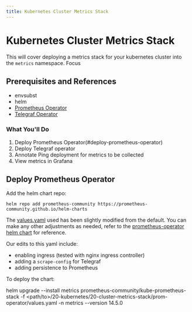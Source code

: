 ```yaml
---
title: Kubernetes Cluster Metrics Stack
---
```

# Kubernetes Cluster Metrics Stack

This will cover deploying a metrics stack for your kubernetes cluster into the `metrics` namespace. 
Focus

## Prerequisites and References

* envsubst
* helm
* [Prometheus Operator](https://github.com/prometheus-operator/prometheus-operator)
* [Telegraf Operator](https://github.com/influxdata/helm-charts/tree/master/charts/telegraf-operator)

### What You'll Do

1. Deploy Prometheus Operator(#deploy-prometheus-operator)
1. Deploy Telegraf operator
1. Annotate Ping deployment for metrics to be collected
1. View metrics in Grafana

## Deploy Prometheus Operator

Add the helm chart repo:

```
helm repo add prometheus-community https://prometheus-community.github.io/helm-charts
```

The [values.yaml](../../20-kubernetes/20-cluster-metrics-stack/prom-operator/values.yaml) used has been slightly modified from the default. You can make any other adjustments as needed, refer to the [prometheus-operator helm chart](https://github.com/prometheus-community/helm-charts/tree/main/charts/kube-prometheus-stack) for reference. 

Our edits to this yaml include:
- enabling ingress (tested with nginx ingress controller)
- adding a `scrape-config` for Telegraf
- adding persistence to Prometheus

To deploy the chart: 
<!-- EDIT THIS -->
helm upgrade --install metrics prometheus-community/kube-prometheus-stack -f <path/to>/20-kubernetes/20-cluster-metrics-stack/prom-operator/values.yaml -n metrics --version 14.5.0
